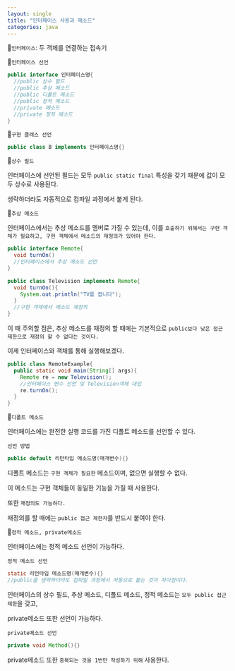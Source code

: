 ```yaml
---
layout: single
title: "인터페이스 사용과 메소드"
categories: java
---
```


:triangular_flag_on_post:`인터페이스`: 두 객체를 연결하는 접속기

:triangular_flag_on_post:`인터페이스 선언`

```java
public interface 인터페이스명{
  //public 상수 필드
  //public 추상 메소드
  //public 디폴트 메소드
  //public 정적 메소드
  //private 메소드
  //private 정적 메소드
}
```

:triangular_flag_on_post:`구현 클래스 선언`

```java
public class B implements 인터페이스명{}
```

:triangular_flag_on_post:`상수 필드`

인터페이스에 선언된 필드는 모두 `public static final` 특성을 갖기 때문에 값이 모두 상수로 사용된다.

생략하더라도 자동적으로 컴파일 과정에서 붙게 된다.

:triangular_flag_on_post:`추상 메소드`

인터페이스에서는 추상 메소드를 멤버로 가질 수 있는데, 이를 `호출하기 위해서는 구현 객체가 필요하고, 구현 객체에서 메소드의 재정의가 있어야 한다.`

```java
public interface Remote{
  void turnOn()
  //인터페이스에서 추상 메소드 선언
}

public class Television implements Remote{
  void turnOn(){
    System.out.println("TV를 켭니다");
  }
  //구현 객체에서 메소드 재정의
}
```

이 때 주의할 점은, 추상 메소드를 재정의 할 때에는 기본적으로 `public보다 낮은 접근 제한으로 재정의 할 수 없다는 것이다.`

이제 인터페이스와 객체를 통해 실행해보겠다.

```java
public class RemoteExample{
  public static void main(String[] args){
    Remote re = new Television();
    //인터페이스 변수 선언 및 Television객체 대입
    re.turnOn();
  }
}
```

:triangular_flag_on_post:`디폴트 메소드`

인터페이스에는 완전한 실행 코드를 가진 디폴트 메소드를 선언할 수 있다.

`선언 방법`

```java
public default 리턴타입 메소드명(매개변수){}
```

디폴트 메소드는 `구현 객체가 필요한` 메소드이며, 없으면 실행할 수 없다.

이 메소드는 구현 객체들이 동일한 기능을 가질 때 사용한다.

또한 `재정의도 가능하다.`

재정의를 할 때에는 `public 접근 제한자`를 반드시 붙여야 한다.

:triangular_flag_on_post:`정적 메소드, private메소드`

인터페이스에는 정적 메소드 선언이 가능하다.

`정적 메소드 선언`

```java
static 리턴타입 메소드명(매개변수){}
//public을 생략하더라도 컴파일 과정에서 자동으로 붙는 것이 차이점이다.
```

인터페이스의 상수 필드, 추상 메소드, 디폴드 메소드, 정적 메소드는 `모두 public 접근 제한`을 갖고,

private메소드 또한 선언이 가능하다.

`private메소드 선언`

```java
private void Method(){}
```

private메소드 또한 `중복되는 것을 1번만 작성하기 위해` 사용한다.




